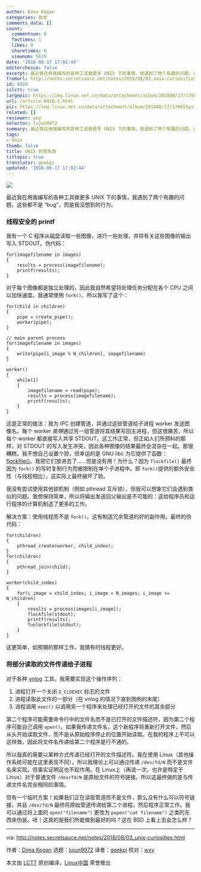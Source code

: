 ```yaml
---
author: Dima Kogan
categories: 技术
comments_data: []
count:
  commentnum: 0
  favtimes: 1
  likes: 0
  sharetimes: 0
  viewnum: 5619
date: '2018-08-17 17:02:44'
editorchoice: false
excerpt: 最近我在用我编写的各种工具做更多 UNIX 下的事情，我遇到了两个有趣的问题。这些都不是 “bug”，而是我没想到的行为。
fromurl: http://notes.secretsauce.net/notes/2018/08/03_unix-curiosities.html
id: 9928
islctt: true
largepic: https://img.linux.net.cn/data/attachment/album/201808/17/170055yst2s94aslim9hbe.jpg
url: /article-9928-1.html
pic: https://img.linux.net.cn/data/attachment/album/201808/17/170055yst2s94aslim9hbe.jpg.thumb.jpg
related: []
reviewer: wxy
selector: lujun9972
summary: 最近我在用我编写的各种工具做更多 UNIX 下的事情，我遇到了两个有趣的问题。这些都不是 “bug”，而是我没想到的行为。
tags:
- Unix
thumb: false
title: UNIX 的怪东西
titlepic: true
translator: geekpi
updated: '2018-08-17 17:02:44'
---
```


![](/data/attachment/album/201808/17/170055yst2s94aslim9hbe.jpg)


最近我在用我编写的各种工具做更多 UNIX 下的事情，我遇到了两个有趣的问题。这些都不是 “bug”，而是我没想到的行为。


### 线程安全的 printf


我有一个 C 程序从磁盘读取一些图像，进行一些处理，并将有关这些图像的输出写入 STDOUT。伪代码：



```
for(imagefilename in images)
{
    results = process(imagefilename);
    printf(results);
}

```

对于每个图像都是独立处理的，因此我自然希望将处理任务分配在各个 CPU 之间以加快速度。我通常使用 `fork()`，所以我写了这个：



```
for(child in children)
{
    pipe = create_pipe();
    worker(pipe);
}

// main parent process
for(imagefilename in images)
{
    write(pipe[i_image % N_children], imagefilename)
}

worker()
{
    while(1)
    {
        imagefilename = read(pipe);
        results = process(imagefilename);
        printf(results);
    }
}

```

这是正常的做法：我为 IPC 创建管道，并通过这些管道给子进程 worker 发送图像名。每个 worker *能够*通过另一组管道将其结果写回主进程，但这很痛苦，所以每个 worker 都直接写入共享 STDOUT。这工作正常，但正如人们所预料的那样，对 STDOUT 的写入发生冲突，因此各种图像的结果最终会混杂在一起。那很糟糕。我不想自己设置个锁，但幸运的是 GNU libc 为它提供了函数：[flockfile()](https://www.gnu.org/software/libc/manual/html_node/Streams-and-Threads.html)。我把它们放进去了……但是没有用！为什么？因为 `flockfile()` 最终因为 `fork()` 的写时复制行为而被限制在单个子进程中。即 `fork()`提供的额外安全性（与线程相比），这实际上最终破坏了锁。


我没有尝试使用其他锁机制（例如 pthread 互斥锁），但我可以想象它们会遇到类似的问题。我想保持简单，所以将输出发送回父输出是不可能的：这给程序员和运行程序的计算机制造了更多的工作。


解决方案：使用线程而不是 `fork()`。这有制造冗余管道的好的副作用。最终的伪代码：



```
for(children)
{
    pthread_create(worker, child_index);
}
for(children)
{
    pthread_join(child);
}

worker(child_index)
{
    for(i_image = child_index; i_image < N_images; i_image += N_children)
    {
        results = process(images[i_image]);
        flockfile(stdout);
        printf(results);
        funlockfile(stdout);
    }
}

```

这更简单，如预期的那样工作。我猜有时线程更好。


### 将部分读取的文件传递给子进程


对于各种 [vnlog](http://www.github.com/dkogan/vnlog) 工具，我需要实现这个操作序列：


1. 进程打开一个关闭 `O_CLOEXEC` 标志的文件
2. 进程读取此文件的一部分（在 vnlog 的情况下直到图例的末尾）
3. 进程调用 `exec()` 以调用另一个程序来处理已经打开的文件的其余部分


第二个程序可能需要命令行中的文件名而不是已打开的文件描述符，因为第二个程序可能自己调用 `​​open()`。如果我传递文件名，这个新程序将重新打开文件，然后从头开始读取文件，而不是从原始程序停止的位置开始读取。在我的程序上不可以这样做，因此将文件名传递给第二个程序是行不通的。


所以我真的需要以某种方式传递已经打开的文件描述符。我在使用 Linux（其他操作系统可能在这里表现不同），所以我理论上可以通过传递 `/dev/fd/N` 而不是文件名来实现。但事实证明这也不起作用。在 Linux上（再说一次，也许是特定于 Linux）对于普通文件 `/dev/fd/N` 是原始文件的符号链接。所以这最终做的是与传递文件名完全相同的事情。


但有一个临时方案！如果我们正在读取管道而不是文件，那么没有什么可以符号链接，并且 `/dev/fd/N` 最终将原始管道传递给第二个进程，然后程序正常工作。我可以通过将上面的 `open("filename")` 更改为 `popen("cat filename")` 之类的东西来伪装。呸！这真的是我们所能做到最好的吗？这在 BSD 上看上去会怎么样？




---


via: <http://notes.secretsauce.net/notes/2018/08/03_unix-curiosities.html>


作者：[Dima Kogan](http://notes.secretsauce.net/) 选题：[lujun9972](https://github.com/lujun9972) 译者：[geekpi](https://github.com/geekpi) 校对：[wxy](https://github.com/wxy)


本文由 [LCTT](https://github.com/LCTT/TranslateProject) 原创编译，[Linux中国](https://linux.cn/) 荣誉推出